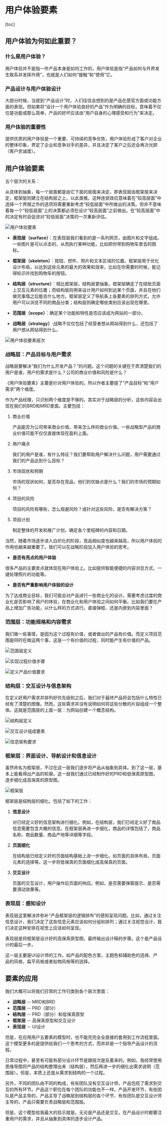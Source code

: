 # 用户体验要素

[toc]

## 用户体验为何如此重要？

### 什么是用户体验？

用户体验并不是指一件产品本身是如何工作的，用户体验是指“产品如何与外界发生联系并发挥作用”，也就是人们如何“接触”和“使用”它。

### 产品设计与用户体验设计

大部分时候，当提到“产品设计”时，人们往往会想到的是产品在感官方面或功能方面的表现。但如果将“设计一个用户体验良好的产品”作为明确的目标，意味着不仅仅是功能或那么简单，产品的好坏应该由“用户自身的心理感受和行为”来决定。

### 用户体验的重要性

提供优质的用户体验是一个重要、可持续的竞争优势，用户体验形成了客户对企业的整体印象，界定了企业和竞争对手的差异，并且决定了客户之后还会再次光顾（客户忠诚度）。

## 用户体验要素

五个层次的关系：

从具体到抽象，每一个层面都是由它下面的层面来决定，即表现层由框架层来决定，框架层则建立在结构层之上，以此类推。这种连锁效应意味着在“较高层面”中选择一个界限之外的选项将需要重新考虑“较低层面”中所做出的决策。但并不意味着每一个“较低层面”上的决策都必须在设计“较高层面”之前做出。在“较高层面”中的决定有时会促进对“较低层面”决策的一次重新评估。

![用户体验要素](https://raw.githubusercontent.com/WangXin008/ProductHelpDocumentation/main/images/20210908134345.png)

- **表现层（surface）**：在表现层我们看到的是一系列网页，由图片和文字组成。一些图片是可以点击的，从而执行某种功能，比如把你带到购物车里去的图标。

- **框架层（skeleton）**：按钮、控件、照片和文本区域的位置。框架层用于优化设计布局，以达到这些元素的最大的效果和效率，比如在你需要的时候，能记得标识并找到购物车的按钮。

- **结构层（structure）**：相比框架层，结构层更抽象。框架层确定了在结账页面上交互元素的位置；而结构层则用来设计用户如何到达某个页面，并且在他们做完事情之后能去什么地方。框架层定义了导航条上各要素的排列方式，允许用户可以浏览不同的商品分类；结构层则确定哪些类别应该出现在哪里。

- **范围层（scope）**：确定某个功能和特性是否应该成为网站的一部分。

- **战略层（strategy）**:战略不仅仅包括了经营者想从网站得到什么，还包括了用户想从网站得到什么。

![用户体验要素层次](https://raw.githubusercontent.com/WangXin008/ProductHelpDocumentation/main/images/20210908134437.png)

### 战略层：产品目标与用户需求

战略层要解决“我们为什么开发产品？”的问题。这个问题的关键在于弄清楚我们的用户是谁，用户的需求是什么？公司的商业价值和风险是什么？

《用户体验要素》主要是针对用户体验的。所以作者主要提了“产品目标”和“用户需求”两个维度。

作为产品经理，只识别两个维度是不够的。其实对于战略层的分析，这些内容会出现在我们的BRD和MRD里面。主要包括：

1. 商业价值

    产品能否为公司带来商业价值，带来怎么样的商业价值。一些战略型产品的商业价值可能不仅仅直接体现在盈利上面。

2. 用户痛点

    我们的用户是谁，有什么特征？我们要帮助用户解决什么问题，用户需要通过我们的产品达到什么目标？

3. 市场现状和预期

    市场的现状如何，是否存在竞品，他们的优缺点是什么？我们的市场的预期如何？

4. 项目的风险

    项目的风险有哪些，怎么规避风险？或针对这些风险，是否有解决方案？

5. 项目计划

    制定整体的开发和推广计划，确定各个里程碑的内容和日期。

当然，随着市场逐步进入白炽化的阶段，竞品相似度也越来越高，所以用户体验的作用也越来越重要了。我们可以在战略阶段加入用户体验的思考。

- **是否有亮点的用户体验**

很多产品的主要卖点就体现在用户体验上。比如提供智能便捷的内容浏览方式、一键处理照片的功能等。

- **是否有严重影响用户体验的设计**

为了达成商业目标，我们可能会对产品进行一些商业化的设计。需要考虑过度的商业化是否影响了用户的体验，在商业化和用户体验之间如何平衡。比如我们要在产品上增加广告功能，以什么样的方式进行。直接弹框、还是内嵌到内容里面？

### 范围层：功能规格和内容需求

我们做一些事情，是因为这个过程有价值，或者做出的产品有价值。而定义项目范围是同时在做这两个事，这是一个有价值的过程，同时能产生有价值的产品。

![范围层定义](https://raw.githubusercontent.com/WangXin008/ProductHelpDocumentation/main/images/20210908134547.png)

![实现过程价值步骤](https://raw.githubusercontent.com/WangXin008/ProductHelpDocumentation/main/images/20210908134638.png)

![定义产品价值要求](https://raw.githubusercontent.com/WangXin008/ProductHelpDocumentation/main/images/20210908134724.png)

### 结构层：交互设计与信息架构

在定义好用户需求并排列好优先级别之后，我们对于最终产品将会包括什么特性已经有了清楚的图像。然而，这些需求并没有说明如何将这些分散的片段组成一个整体。这就是范围层的上面一层：为网站创建一个概念结构。

![结构层定义](https://raw.githubusercontent.com/WangXin008/ProductHelpDocumentation/main/images/20210908134807.png)

![交互设计组成要素](https://raw.githubusercontent.com/WangXin008/ProductHelpDocumentation/main/images/20210908134845.png)

![信息架构要求](https://raw.githubusercontent.com/WangXin008/ProductHelpDocumentation/main/images/20210908134915.png)

### 框架层：界面设计、导航设计和信息设计

虽然命名为框架层，不过在这一层我们逐步将产品从抽象到具体。到了这一层，基本上能看得出产品的轮廓。这一层我们通过已经制作好的PRD和低保真原型图，逐步细化成高保真的原型图。

![框架层](https://raw.githubusercontent.com/WangXin008/ProductHelpDocumentation/main/images/20210908134953.png)

框架层是结构层的细化。包括了如下的工作：

1. **信息设计**

    对已经定义好的信息架构进行细化。例如，在结构层，我们已经定义好了商品信息需要包含大概的信息。在框架层再进一步细化，商品的详情包括了，商品名称、商品数量、商品产地等详细等字段。

2. **页面细化**

    在结构层已经定义好的页面结构基础上进一步细化。如页面的具体布局，页面元素的选择等。这一步将低保真的页面细化成高保真的页面。

3. **交互设计**

    页面的交互设计，用户操作后页面的响应。例如，是否需要弹窗提示、是否需要滑动效果等。

### 表现层：感知设计

表现层这里解决并弥补“产品框架层的逻辑排布”的感知呈现问题。比如，通过关注信息设计，我们决定了这些信息元素应该如何分组和排列；通过关注视觉设计，我们决定这种安排在视觉上应该如何呈现。

表现层是将框架层设计好的高保真原型图，最终输出设计稿的步骤。这个是产品设计的最后一步。

这一层主要是UI设计师的工作。如产品的配色方案，主题色和辅助色的选择、产品的风格，扁平风格或者拟物风格等的选择。

## 要素的应用

我们大概可以将我们日常的工作归类到各个层次里面：

- **战略层** -- MRD和BRD
- **范围层** -- PRD（部分）
- **结构层** -- PRD（部分）和低保真原型
- **框架层** -- 高保真原型和交互设计
- **表现层** -- UI设计

但是，在应用用户五要素的模型时，也不能完完全全直接的套用到工作流程里面。这个模型更多的是提供给我们一个思考的方式，而并非是一个指导产品设计的流程。

日常过程中，甚至有可能有部分设计环节是跟层次是反着来的。例如，我经常使用思维导图将产品的结构整理出来（结构层），然后再进一步的细化出需求说明（范围层）。但是，本质上还是从需求到结构的一个过程。

另外，不同的团队由不同的构成，有些团队没有交互设计师，产品包揽了需求到交互的所有环节。产品这个职位在每个团队的功能也不一样。产品开发环节，有些团队是产品主导的，产品主导了战略层到结构层的各个环节、有些团队是交互设计师主导的，产品只需要负责战略层和范围层。

但是，这个模型给我最大的启示就是。无论是产品还是交互，在产品设计时都要注重用户的需求，并且从抽象到具体的逐步设计产品。
